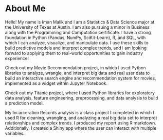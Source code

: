 # About Me

Hello! My name is Iman Malik and I am a Statistics & Data Science major at the University of Texas at Austin. I am also pursuing a minor in Business along with the Programming and Computation certificate. I have a strong foundation in Python (Pandas, NumPy, SciKit-Learn), R, and SQL, with which I can analyze, visualize, and manipulate data. I use these skills to build predictive models and interpret complex trends, and I am looking forward to applying them to real-world opportunities to gain industry experience!

Check out my Movie Recommendation project, in which I used Python libraries to analyze, wrangle, and interpret big data and real user data to build an interactive search engine and recommendation system for movies, implemented as a widget within Jupyter Notebook.

Check out my Titanic project, where I used Python libraries for exploratory data analysis, feature engineering, preprocessing, and data analysis to build a prediction model.

My Incarceration Records analysis is a class project I completed in which I used R for cleaning, wrangling, and analyzing a real big data set to interpret relationships and complex trends. I produced my report using R markdown. Additionally, I created a Shiny app where the user can interact with multiple variables.
